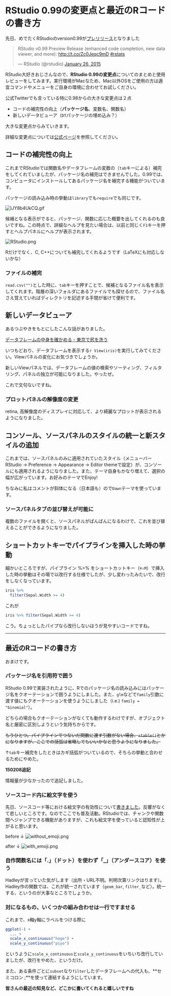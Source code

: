 # RStudio 0.99の変更点と最近のRコードの書き方

先日、めでたくRStudioのversion0.99が[プレリリース](http://www.rstudio.com/products/rstudio/download/preview-release-notes/)となりました

<blockquote class="twitter-tweet" lang="en"><p>RStudio v0.99 Preview Release (enhanced code completion, new data viewer, and more): <a href="http://t.co/Zc0Jeqc9mD">http://t.co/Zc0Jeqc9mD</a> <a href="https://twitter.com/hashtag/rstats?src=hash">#rstats</a></p>&mdash; RStudio (@rstudio) <a href="https://twitter.com/rstudio/status/559759861987426304">January 26, 2015</a></blockquote> <script async src="//platform.twitter.com/widgets.js" charset="utf-8"></script>

RStudio大好きおじさんなので、**RStudio 0.99の変更点**についてのまとめと使用レビューをしてみます。実行環境がMacなため、Mac以外OSをご使用の方は適宜コマンドやメニューをご自身の環境に合わせてお試しください。

公式Twitterでも言っている特に0.98からの大きな変更点は２点

* コードの補完性の向上（**パッケージ名**、変数名、関数名）
* 新しいデータビューア（`DT`パッケージの埋め込み？）

大きな変更点からみていきます。

詳細な変更点については[公式ページ](http://www.rstudio.com/products/rstudio/download/preview-release-notes/)を参照してください。

## コードの補完性の向上

これまでRStudioでは関数名やデータフレームの変数の（`tab`キーによる）補完をしてくれていましたが、パッケージ名の補完はできませんでした。0.99では、コンピュータにインストールしてあるパッケージ名を補完する機能がついています。

パッケージの読み込み時の挙動は`library`でも`require`でも同じです。

![lJY8b4UkCQ.gif](https://qiita-image-store.s3.amazonaws.com/0/19462/bbac89fd-9c14-7c40-0221-7f60fcf978d5.gif)

候補となる表示がでると、パッケージ、関数に応じた概要を出してくれるのも良いですね。この時点で、詳細なヘルプを見たい場合は、以前と同じく`F1`キーを押すとヘルプパネルにヘルプが表示されます。

![RStudio.png](https://qiita-image-store.s3.amazonaws.com/0/19462/57f01b98-d47d-f1f2-7ee2-a91f25fced64.png)

Rだけでなく、C, C++についても補完してくれるようです（LaTeXにも対応しないかな）

### ファイルの補完

`read.csv("")`とした時に、`tab`キーを押すことで、候補となるファイル名を表示してくれます。階層の深いフォルダにあるファイルでも探せるので、ファイル名さえ覚えていればディレクトリを記述する手間が省けて便利です。

## 新しいデータビューア

あるつぶやきをもとにしたこんな話がありました。

[データフレームの中身を確かめる - 東京で尻を洗う](http://d.hatena.ne.jp/dichika/20141121/p1)

いつもどおり、データフレームを表示する`r View(iris)`を実行してみてください。Viewパネルの変化にお気づきでしょうか。

新しいViewパネルでは、データフレームの値の検索やソーティング、フィルタリング、パネルの独立が可能になりました。やったぜ。

これで文句ないですね。


### プロットパネルの解像度の変更

retina, 高解像度のディスプレイに対応して、より綺麗なプロットが表示されるようになりました。

## コンソール、ソースパネルのスタイルの統一と新スタイルの追加

これまでは、ソースパネルのみに適用されていたスタイル（メニューバー RStudio -> Preference -> Appearance -> Editor themeで設定）が、コンソールにも適用されるようになりました。また、テーマ自身もかなり増えて、選択の幅が広がっています。お好みのテーマでEnjoy!

ちなみに私はコメントが斜体になる（日本語も）ので`Dawn`テーマを使っています。

### ソースパネルタブの並び替えが可能に

複数のファイルを開くと、ソースパネルがぱんぱんになるわけで、これを並び替えることができるようになりました。

## ショートカットキーでパイプラインを挿入した時の挙動

細かいところですが、パイプライン %>% をショートカットキー（`⌘⇧M`）で挿入した時の挙動はその場で以改行する仕様でしたが、少し変わったみたいで、改行をしなくなっています。


```r
iris %>% 
  filter(Sepal.Width >= 4)
```

これが

```r
iris %>% filter(Sepal.Width >= 4)
```

こう。ちょっとしたパイプなら改行しないほうが見やすいコードですね。


-----

## 最近のRコードの書き方

おまけです。

### パッケージ名を引用符で囲う

RStudio 0.99で実装されたように、Rでのパッケージ名の読み込みにはパッケージ名をクオーテーションで囲うようにしました。また、`glm`などで`family`引数に渡す値にもクオーテーションを使うようにしました（i.e.) `family = "binomial"`）。

どちらの場合もクオーテーションがなくても動作するわけですが、オブジェクト名と厳密に区別しようという気持ちからです。

~~もうひとつ。パイプラインでつないだ関数に渡す引数がない場合、`xtable()`とかになりますが、ここでの括弧は省略してもいいかなと思うようになりました。~~

↑`tab`キー補完をしたときはカギ括弧がついているので、そちらの挙動と合わせるためにやめた。

**150208追記**

情報量が少なかったので追記しました。

### ソースコード内に絵文字を使う

先日、ソースコード等における絵文字の有効性について[書きました](http://qiita.com/uri/items/e27adda87bb0c32f18ff)。反響がなくて悲しいところです。なのでここでも普及活動。RStudioでは、チャンクや関数間へジャンプできる機能がありますが、これも絵文字を使っていると認知性が上がると思います。

before ↓
![without_emoji.png](https://qiita-image-store.s3.amazonaws.com/0/19462/53226b83-edc2-1688-678b-bf78ee233f29.png)

after ↓
![with_emoji.png](https://qiita-image-store.s3.amazonaws.com/0/19462/bad5cbe5-8303-d47d-e97f-67c1484e01db.png)

### 自作関数名には「.」（ドット）を使わず「_」（アンダースコア）を使う

Hadleyが言っていた気がします（出所・URL不明。判明次第リンクはります）。Hadley作の関数では、これが統一されています（`geom_bar`, `filter_`など）。統一する、というのが大事なところでしょうか。

### 対になるもの、いくつかの組み合わせは一行ですませる

これまで、x軸y軸にラベルをつける際に

```r
ggplot(~) +
  ... +
  scale_x_continuous("hoge") +
  scale_y_continuous("piyo")
```

というように`scale_x_continuous`と`scale_y_continuous`をいちいち改行していましたが、改行をやめた、というだけ。

また、ある条件ごとに`subset`なり`filter`したデータフレームへの代入も、**セミコロン ;**を使って連結するようにしています。

**皆さんの最近の知見など、どこかに書いてくれると嬉しいですね**
